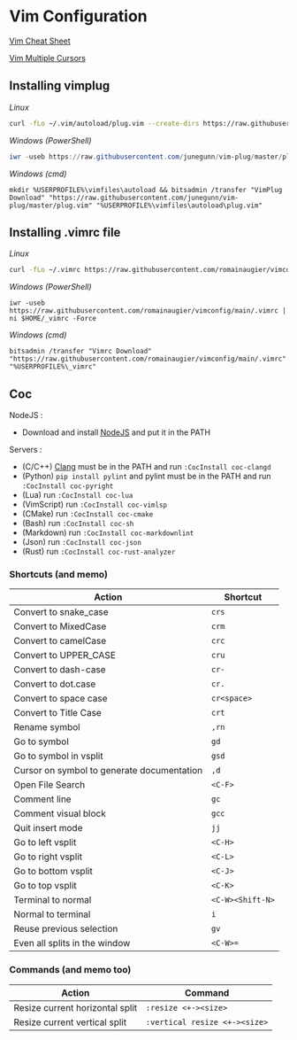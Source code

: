 # Vim Configuration

[Vim Cheat Sheet](https://quickref.me/vim)

[Vim Multiple Cursors](https://vimawesome.com/plugin/vim-multiple-cursors)

## Installing vimplug

*Linux*
```bash
curl -fLo ~/.vim/autoload/plug.vim --create-dirs https://raw.githubusercontent.com/junegunn/vim-plug/master/plug.vim
```

*Windows (PowerShell)*
```powershell
iwr -useb https://raw.githubusercontent.com/junegunn/vim-plug/master/plug.vim | ni $HOME/vimfiles/autoload/plug.vim -Force
```

*Windows (cmd)*
```
mkdir %USERPROFILE%\vimfiles\autoload && bitsadmin /transfer "VimPlug Download" "https://raw.githubusercontent.com/junegunn/vim-plug/master/plug.vim" "%USERPROFILE%\vimfiles\autoload\plug.vim"
```

## Installing .vimrc file

*Linux*
```bash
curl -fLo ~/.vimrc https://raw.githubusercontent.com/romainaugier/vimconfig/main/.vimrc
```
*Windows (PowerShell)*
```
iwr -useb https://raw.githubusercontent.com/romainaugier/vimconfig/main/.vimrc | ni $HOME/_vimrc -Force
```

*Windows (cmd)*
```batch
bitsadmin /transfer "Vimrc Download" "https://raw.githubusercontent.com/romainaugier/vimconfig/main/.vimrc" "%USERPROFILE%\_vimrc"
```

## Coc
NodeJS :
- Download and install [NodeJS](https://nodejs.org/en) and put it in the PATH

Servers :
- (C/C++) [Clang](https://releases.llvm.org/download.html) must be in the PATH and run `:CocInstall coc-clangd`
- (Python) `pip install pylint` and pylint must be in the PATH and run `:CocInstall coc-pyright`
- (Lua) run `:CocInstall coc-lua`
- (VimScript) run `:CocInstall coc-vimlsp`
- (CMake) run `:CocInstall coc-cmake`
- (Bash) run `:CocInstall coc-sh` 
- (Markdown) run `:CocInstall coc-markdownlint`
- (Json) run `:CocInstall coc-json`
- (Rust) run `:CocInstall coc-rust-analyzer`

### Shortcuts (and memo)

| Action | Shortcut |
| ------ | ---------|
| Convert to snake_case | `crs` |
| Convert to MixedCase  | `crm` | 
| Convert to camelCase  | `crc` |
| Convert to UPPER_CASE | `cru` |
| Convert to dash-case  | `cr-` |
| Convert to dot.case   | `cr.` |
| Convert to space case | `cr<space>` |
| Convert to Title Case | `crt` |
| Rename symbol         | `,rn` |
| Go to symbol          | `gd`  |
| Go to symbol in vsplit | `gsd` |
| Cursor on symbol to generate documentation | `,d` |
| Open File Search      | `<C-F>` |
| Comment line          | `gc` | 
| Comment visual block  | `gcc` | 
| Quit insert mode      | `jj` |
| Go to left vsplit     | `<C-H>` |
| Go to right vsplit    | `<C-L>` |
| Go to bottom vsplit   | `<C-J>` |
| Go to top vsplit      | `<C-K>` |
| Terminal to normal    | `<C-W><Shift-N>` |
| Normal to terminal    | `i` | 
| Reuse previous selection | `gv` |
| Even all splits in the window | `<C-W>=` |

### Commands (and memo too)

| Action | Command |
| ------ | ------- |
| Resize current horizontal split | `:resize <+-><size>` |
| Resize current vertical split | `:vertical resize <+-><size>`|
